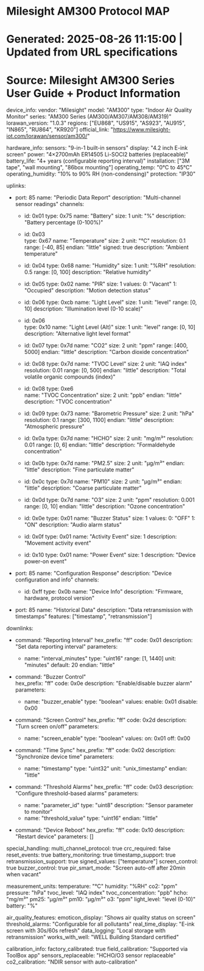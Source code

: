 # Milesight AM300 Protocol MAP
# Generated: 2025-08-26 11:15:00 | Updated from URL specifications
# Source: Milesight AM300 Series User Guide + Product Information

device_info:
  vendor: "Milesight"
  model: "AM300"
  type: "Indoor Air Quality Monitor"
  series: "AM300 Series (AM300/AM307/AM308/AM319)"
  lorawan_version: "1.0.3"
  regions: ["EU868", "US915", "AS923", "AU915", "IN865", "RU864", "KR920"]
  official_link: "https://www.milesight-iot.com/lorawan/sensor/am300/"

hardware_info:
  sensors: "9-in-1 built-in sensors"
  display: "4.2 inch E-ink screen"
  power: "4×2700mAh ER14505 Li-SOCl2 batteries (replaceable)"
  battery_life: "4+ years (configurable reporting interval)"
  installation: ["3M tape", "wall mounting", "86box mounting"]
  operating_temp: "0°C to 45°C"
  operating_humidity: "10% to 90% RH (non-condensing)"
  protection: "IP30"

uplinks:
  - port: 85
    name: "Periodic Data Report"
    description: "Multi-channel sensor readings"
    channels:
      - id: 0x01
        type: 0x75
        name: "Battery"
        size: 1
        unit: "%"
        description: "Battery percentage (0-100%)"
        
      - id: 0x03  
        type: 0x67
        name: "Temperature"
        size: 2
        unit: "°C"
        resolution: 0.1
        range: [-40, 85]
        endian: "little"
        signed: true
        description: "Ambient temperature"
        
      - id: 0x04
        type: 0x68
        name: "Humidity" 
        size: 1
        unit: "%RH"
        resolution: 0.5
        range: [0, 100]
        description: "Relative humidity"
        
      - id: 0x05
        type: 0x02
        name: "PIR"
        size: 1
        values:
          0: "Vacant"
          1: "Occupied"
        description: "Motion detection status"
        
      - id: 0x06
        type: 0xcb
        name: "Light Level"
        size: 1
        unit: "level"
        range: [0, 10]
        description: "Illumination level (0-10 scale)"
        
      - id: 0x06  
        type: 0x10
        name: "Light Level (Alt)"
        size: 1
        unit: "level"
        range: [0, 10]
        description: "Alternative light level format"
        
      - id: 0x07
        type: 0x7d
        name: "CO2"
        size: 2
        unit: "ppm"
        range: [400, 5000]
        endian: "little"
        description: "Carbon dioxide concentration"
        
      - id: 0x08
        type: 0x7d
        name: "TVOC Level"
        size: 2
        unit: "IAQ index"
        resolution: 0.01
        range: [0, 500]
        endian: "little"
        description: "Total volatile organic compounds (index)"
        
      - id: 0x08
        type: 0xe6  
        name: "TVOC Concentration"
        size: 2
        unit: "ppb"
        endian: "little"
        description: "TVOC concentration"
        
      - id: 0x09
        type: 0x73
        name: "Barometric Pressure"
        size: 2
        unit: "hPa"
        resolution: 0.1
        range: [300, 1100]
        endian: "little"
        description: "Atmospheric pressure"
        
      - id: 0x0a
        type: 0x7d
        name: "HCHO"
        size: 2
        unit: "mg/m³"
        resolution: 0.01
        range: [0, 6]
        endian: "little"
        description: "Formaldehyde concentration"
        
      - id: 0x0b
        type: 0x7d
        name: "PM2.5"
        size: 2
        unit: "μg/m³"
        endian: "little"
        description: "Fine particulate matter"
        
      - id: 0x0c
        type: 0x7d
        name: "PM10"
        size: 2
        unit: "μg/m³"
        endian: "little"
        description: "Coarse particulate matter"
        
      - id: 0x0d
        type: 0x7d
        name: "O3"
        size: 2
        unit: "ppm"
        resolution: 0.001
        range: [0, 10]
        endian: "little"
        description: "Ozone concentration"
        
      - id: 0x0e
        type: 0x01
        name: "Buzzer Status"
        size: 1
        values:
          0: "OFF"
          1: "ON" 
        description: "Audio alarm status"
        
      - id: 0x0f
        type: 0x01
        name: "Activity Event"
        size: 1
        description: "Movement activity event"
        
      - id: 0x10
        type: 0x01
        name: "Power Event" 
        size: 1
        description: "Device power-on event"
        
  - port: 85
    name: "Configuration Response"
    description: "Device configuration and info"
    channels:
      - id: 0xff
        type: 0x0b
        name: "Device Info"
        description: "Firmware, hardware, protocol version"
        
  - port: 85
    name: "Historical Data"
    description: "Data retransmission with timestamps"
    features: ["timestamp", "retransmission"]

downlinks:
  - command: "Reporting Interval"
    hex_prefix: "ff"
    code: 0x01
    description: "Set data reporting interval"
    parameters:
      - name: "interval_minutes"
        type: "uint16"
        range: [1, 1440]
        unit: "minutes"
        default: 20
        endian: "little"
        
  - command: "Buzzer Control"  
    hex_prefix: "ff"
    code: 0x0e
    description: "Enable/disable buzzer alarm"
    parameters:
      - name: "buzzer_enable"
        type: "boolean"
        values:
          enable: 0x01
          disable: 0x00
          
  - command: "Screen Control"
    hex_prefix: "ff"
    code: 0x2d
    description: "Turn screen on/off"
    parameters:
      - name: "screen_enable"
        type: "boolean" 
        values:
          on: 0x01
          off: 0x00
          
  - command: "Time Sync"
    hex_prefix: "ff"
    code: 0x02
    description: "Synchronize device time"
    parameters:
      - name: "timestamp"
        type: "uint32"
        unit: "unix_timestamp"
        endian: "little"
        
  - command: "Threshold Alarms"
    hex_prefix: "ff"
    code: 0x03
    description: "Configure threshold-based alarms"
    parameters:
      - name: "parameter_id"
        type: "uint8"
        description: "Sensor parameter to monitor"
      - name: "threshold_value"
        type: "uint16"
        endian: "little"
        
  - command: "Device Reboot"
    hex_prefix: "ff"
    code: 0x10
    description: "Restart device"
    parameters: []

special_handling:
  multi_channel_protocol: true
  crc_required: false
  reset_events: true
  battery_monitoring: true
  timestamp_support: true
  retransmission_support: true
  signed_values: ["temperature"]
  screen_control: true
  buzzer_control: true
  pir_smart_mode: "Screen auto-off after 20min when vacant"
  
measurement_units:
  temperature: "°C"
  humidity: "%RH"
  co2: "ppm"
  pressure: "hPa"
  tvoc_level: "IAQ index"
  tvoc_concentration: "ppb"
  hcho: "mg/m³"
  pm25: "μg/m³"
  pm10: "μg/m³"
  o3: "ppm"
  light_level: "level (0-10)"
  battery: "%"

air_quality_features:
  emoticon_display: "Shows air quality status on screen"
  threshold_alarms: "Configurable for all pollutants"
  real_time_display: "E-ink screen with 30s/60s refresh"
  data_logging: "Local storage with retransmission"
  works_with_well: "WELL Building Standard certified"

calibration_info:
  factory_calibrated: true
  field_calibration: "Supported via ToolBox app"
  sensors_replaceable: "HCHO/O3 sensor replaceable"
  co2_calibration: "NDIR sensor with auto-calibration"
